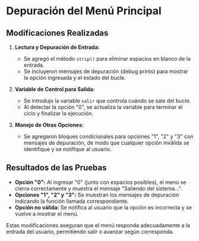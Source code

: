 # Depuración del Menú Principal

## Modificaciones Realizadas

1. **Lectura y Depuración de Entrada:**
   - Se agregó el método `strip()` para eliminar espacios en blanco de la entrada.
   - Se incluyeron mensajes de depuración (debug prints) para mostrar la opción ingresada y el estado del bucle.

2. **Variable de Control para Salida:**
   - Se introdujo la variable `salir` que controla cuándo se sale del bucle.
   - Al detectar la opción "0", se actualiza la variable para terminar el ciclo y finalizar la ejecución.

3. **Manejo de Otras Opciones:**
   - Se agregaron bloques condicionales para opciones "1", "2" y "3" con mensajes de depuración, de modo que cualquier opción inválida se identifique y se notifique al usuario.

## Resultados de las Pruebas

- **Opción "0":** Al ingresar "0" (junto con espacios posibles), el menú se cierra correctamente y muestra el mensaje "Saliendo del sistema...".
- **Opciones "1", "2" y "3":** Se muestran los mensajes de depuración indicando la función llamada correspondiente.
- **Opción no válida:** Se notifica al usuario que la opción es incorrecta y se vuelve a mostrar el menú.

Estas modificaciones aseguran que el menú responda adecuadamente a la entrada del usuario, permitiendo salir o avanzar según corresponda.

